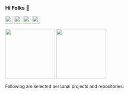 ### Hi Folks 👋

<a href="https://www.linkedin.com/in/maythamfahmi/"><img src="https://img.shields.io/badge/linkedin-%230077B5.svg?&style=for-the-badge&logo=linkedin&logoColor=white" height=25></a> <a href="https://stackoverflow.com/users/3088349"><img src="https://img.shields.io/badge/stackoverflow-%23f48024.svg?&style=for-the-badge&logo=stackoverflow&logoColor=white" height=25></a> <a href="https://itbackyard.com"><img src="https://img.shields.io/badge/Blog-%23070.svg?&style=for-the-badge&logo=stackoverflow&logoColor=white" height=25></a> <a href="mailto:maythamfahmi@itbackyard.com"><img src="https://img.shields.io/badge/email-%23f10.svg?&style=for-the-badge&logo=website&logoColor=white" height=25></a>

<!-- [![My github stats](https://github-readme-stats.vercel.app/api?username=maythamfahmi&count_private=true&bg_color=fff&text_color=0A2540&title_color=635BFF&hide=stars&custom_title=GitHub%20Stats)](https://github.com/maythamfahmi) -->
<ah href="https://learn.microsoft.com/en-gb/users/maythamfahmi/credentials/bc3adf724e22adf3?ref=https%3A%2F%2Fwww.linkedin.com%2F"><img src="https://github.com/user-attachments/assets/f9506188-1558-4175-ac66-a4aba0cae7ad" width="160" /></a>
<img src="https://github.com/user-attachments/assets/6d97d7a2-78d1-4b49-8375-4216c48a2eda" width="160" />

Following are selected personal projects and repositories:

